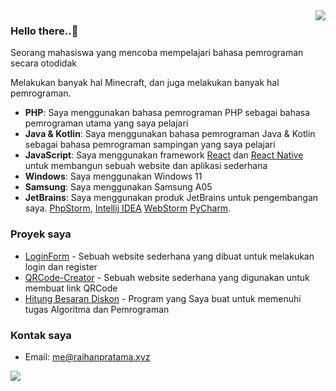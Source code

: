 <img src="https://github-readme-stats-sigma-five.vercel.app/api?username=Xizuu&theme=vue&show_icons=true&count_private=true&include_all_commits=true" align="right"/>

### Hello there..👋

Seorang mahasiswa yang mencoba mempelajari bahasa pemrograman secara otodidak

Melakukan banyak hal Minecraft, dan juga melakukan banyak hal pemrograman.

- **PHP**: Saya menggunakan bahasa pemrograman PHP sebagai bahasa pemrograman utama yang saya pelajari
- **Java & Kotlin**: Saya menggunakan bahasa pemrograman Java & Kotlin sebagai bahasa pemrograman sampingan yang saya pelajari
- **JavaScript**: Saya menggunakan framework [React](https://react.dev/) dan [React Native](https://reactnative.dev/) untuk membangun sebuah website dan aplikasi sederhana
- **Windows**: Saya menggunakan Windows 11
- **Samsung**: Saya menggunakan Samsung A05
- **JetBrains**: Saya menggunakan produk JetBrains untuk pengembangan saya. [PhpStorm](https://www.jetbrains.com/phpstorm/), [Intellij IDEA](https://www.jetbrains.com/idea/) [WebStorm](https://www.jetbrains.com/webstorm/) [PyCharm](https://www.jetbrains.com/pycharm/).

### Proyek saya
- [LoginForm](https://github.com/Xizuu/LoginForm) - Sebuah website sederhana yang dibuat untuk melakukan login dan register
- [QRCode-Creator](https://github.com/Xizuu/QRCode-Creator) - Sebuah website sederhana yang digunakan untuk membuat link QRCode
- [Hitung Besaran Diskon](https://gist.github.com/Xizuu/Hitung.java) - Program yang Saya buat untuk memenuhi tugas Algoritma dan Pemrograman

### Kontak saya
- Email: me@raihanpratama.xyz

<img src="https://github-readme-stats-sigma-five.vercel.app/api/top-langs/?username=Xizuu&hide=shell,css,nsis&layout=compact"/>
